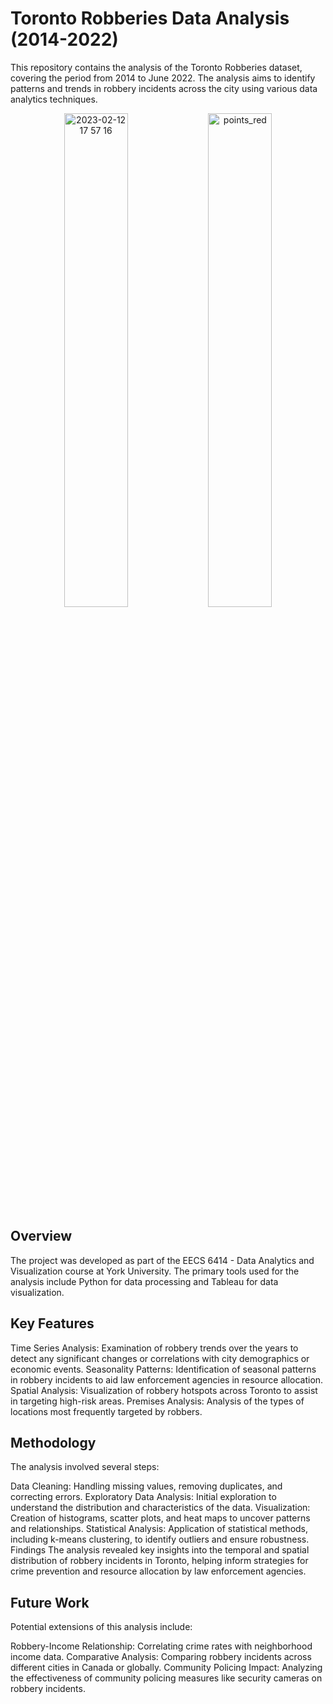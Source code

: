 # Toronto Robberies Data Analysis (2014-2022)
This repository contains the analysis of the Toronto Robberies dataset, covering the period from 2014 to June 2022. The analysis aims to identify patterns and trends in robbery incidents across the city using various data analytics techniques.
<p align="center">
  <img src="https://github.com/user-attachments/assets/f3d38626-a23e-459e-9492-ec903c63d60f" alt="2023-02-12 17 57 16" width="45%" />
  <img src="https://github.com/user-attachments/assets/de11f498-cb3f-463f-a432-c598f726bcf3" alt="points_red" width="45%" />
</p>

## Overview
The project was developed as part of the EECS 6414 - Data Analytics and Visualization course at York University. The primary tools used for the analysis include Python for data processing and Tableau for data visualization.

## Key Features
Time Series Analysis: Examination of robbery trends over the years to detect any significant changes or correlations with city demographics or economic events.
Seasonality Patterns: Identification of seasonal patterns in robbery incidents to aid law enforcement agencies in resource allocation.
Spatial Analysis: Visualization of robbery hotspots across Toronto to assist in targeting high-risk areas.
Premises Analysis: Analysis of the types of locations most frequently targeted by robbers.

## Methodology
The analysis involved several steps:

Data Cleaning: Handling missing values, removing duplicates, and correcting errors.
Exploratory Data Analysis: Initial exploration to understand the distribution and characteristics of the data.
Visualization: Creation of histograms, scatter plots, and heat maps to uncover patterns and relationships.
Statistical Analysis: Application of statistical methods, including k-means clustering, to identify outliers and ensure robustness.
Findings
The analysis revealed key insights into the temporal and spatial distribution of robbery incidents in Toronto, helping inform strategies for crime prevention and resource allocation by law enforcement agencies.

## Future Work
Potential extensions of this analysis include:

Robbery-Income Relationship: Correlating crime rates with neighborhood income data.
Comparative Analysis: Comparing robbery incidents across different cities in Canada or globally.
Community Policing Impact: Analyzing the effectiveness of community policing measures like security cameras on robbery incidents.
